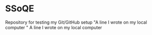# SSoQE
Repository for testing my Git/GitHub setup
"A line I wrote on my local computer  " 
A line I wrote on my local computer  
